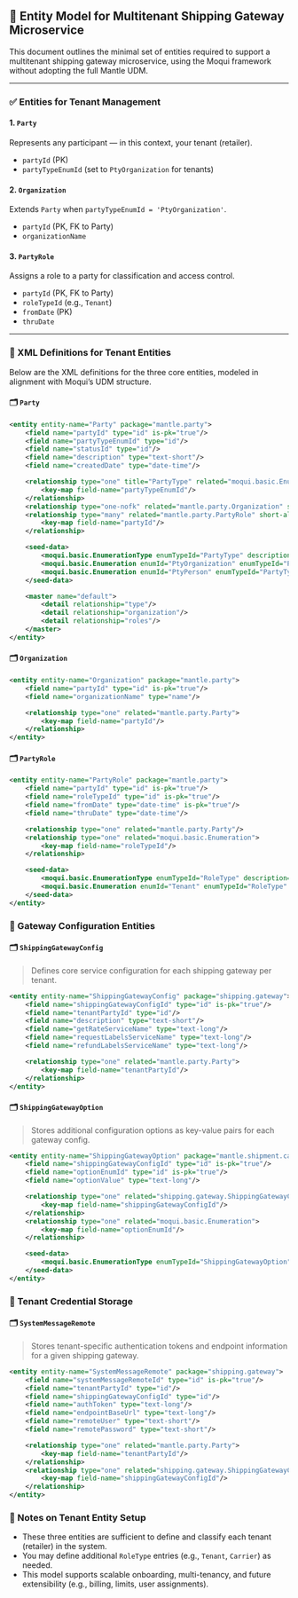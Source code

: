 ## 📘 Entity Model for Multitenant Shipping Gateway Microservice

This document outlines the minimal set of entities required to support a multitenant shipping gateway microservice, using the Moqui framework without adopting the full Mantle UDM.

---

### ✅ Entities for Tenant Management

#### 1. `Party`
Represents any participant — in this context, your tenant (retailer).
- `partyId` (PK)
- `partyTypeEnumId` (set to `PtyOrganization` for tenants)

#### 2. `Organization`
Extends `Party` when `partyTypeEnumId = 'PtyOrganization'`.
- `partyId` (PK, FK to Party)
- `organizationName`

#### 3. `PartyRole`
Assigns a role to a party for classification and access control.
- `partyId` (PK, FK to Party)
- `roleTypeId` (e.g., `Tenant`)
- `fromDate` (PK)
- `thruDate`

---

### 📄 XML Definitions for Tenant Entities

Below are the XML definitions for the three core entities, modeled in alignment with Moqui’s UDM structure.

#### 🗂 `Party`
```xml
<entity entity-name="Party" package="mantle.party">
    <field name="partyId" type="id" is-pk="true"/>
    <field name="partyTypeEnumId" type="id"/>
    <field name="statusId" type="id"/>
    <field name="description" type="text-short"/>
    <field name="createdDate" type="date-time"/>

    <relationship type="one" title="PartyType" related="moqui.basic.Enumeration" short-alias="type">
        <key-map field-name="partyTypeEnumId"/>
    </relationship>
    <relationship type="one-nofk" related="mantle.party.Organization" short-alias="organization"/>
    <relationship type="many" related="mantle.party.PartyRole" short-alias="roles">
        <key-map field-name="partyId"/>
    </relationship>

    <seed-data>
        <moqui.basic.EnumerationType enumTypeId="PartyType" description="Party Type"/>
        <moqui.basic.Enumeration enumId="PtyOrganization" enumTypeId="PartyType" description="Organization"/>
        <moqui.basic.Enumeration enumId="PtyPerson" enumTypeId="PartyType" description="Person"/>
    </seed-data>

    <master name="default">
        <detail relationship="type"/>
        <detail relationship="organization"/>
        <detail relationship="roles"/>
    </master>
</entity>
```

#### 🗂 `Organization`
```xml
<entity entity-name="Organization" package="mantle.party">
    <field name="partyId" type="id" is-pk="true"/>
    <field name="organizationName" type="name"/>

    <relationship type="one" related="mantle.party.Party">
        <key-map field-name="partyId"/>
    </relationship>
</entity>
```

#### 🗂 `PartyRole`
```xml
<entity entity-name="PartyRole" package="mantle.party">
    <field name="partyId" type="id" is-pk="true"/>
    <field name="roleTypeId" type="id" is-pk="true"/>
    <field name="fromDate" type="date-time" is-pk="true"/>
    <field name="thruDate" type="date-time"/>

    <relationship type="one" related="mantle.party.Party"/>
    <relationship type="one" related="moqui.basic.Enumeration">
        <key-map field-name="roleTypeId"/>
    </relationship>

    <seed-data>
        <moqui.basic.EnumerationType enumTypeId="RoleType" description="Party Role Type"/>
        <moqui.basic.Enumeration enumId="Tenant" enumTypeId="RoleType" description="Retailer Tenant"/>
    </seed-data>
</entity>
```

### 🧩 Gateway Configuration Entities

#### 🗂 `ShippingGatewayConfig`
> Defines core service configuration for each shipping gateway per tenant.
```xml
<entity entity-name="ShippingGatewayConfig" package="shipping.gateway">
    <field name="shippingGatewayConfigId" type="id" is-pk="true"/>
    <field name="tenantPartyId" type="id"/>
    <field name="description" type="text-short"/>
    <field name="getRateServiceName" type="text-long"/>
    <field name="requestLabelsServiceName" type="text-long"/>
    <field name="refundLabelsServiceName" type="text-long"/>

    <relationship type="one" related="mantle.party.Party">
        <key-map field-name="tenantPartyId"/>
    </relationship>
</entity>
```

#### 🗂 `ShippingGatewayOption`
> Stores additional configuration options as key-value pairs for each gateway config.
```xml
<entity entity-name="ShippingGatewayOption" package="mantle.shipment.carrier">
    <field name="shippingGatewayConfigId" type="id" is-pk="true"/>
    <field name="optionEnumId" type="id" is-pk="true"/>
    <field name="optionValue" type="text-long"/>

    <relationship type="one" related="shipping.gateway.ShippingGatewayConfig">
        <key-map field-name="shippingGatewayConfigId"/>
    </relationship>
    <relationship type="one" related="moqui.basic.Enumeration">
        <key-map field-name="optionEnumId"/>
    </relationship>

    <seed-data>
        <moqui.basic.EnumerationType enumTypeId="ShippingGatewayOption" description="Shipping Gateway Config Option"/>
    </seed-data>
</entity>
```
### 🔐 Tenant Credential Storage

#### 🗂 `SystemMessageRemote`
> Stores tenant-specific authentication tokens and endpoint information for a given shipping gateway.
```xml
<entity entity-name="SystemMessageRemote" package="shipping.gateway">
    <field name="systemMessageRemoteId" type="id" is-pk="true"/>
    <field name="tenantPartyId" type="id"/>
    <field name="shippingGatewayConfigId" type="id"/>
    <field name="authToken" type="text-long"/>
    <field name="endpointBaseUrl" type="text-long"/>
    <field name="remoteUser" type="text-short"/>
    <field name="remotePassword" type="text-short"/>

    <relationship type="one" related="mantle.party.Party">
        <key-map field-name="tenantPartyId"/>
    </relationship>
    <relationship type="one" related="shipping.gateway.ShippingGatewayConfig">
        <key-map field-name="shippingGatewayConfigId"/>
    </relationship>
</entity>
```
### 🧩 Notes on Tenant Entity Setup
- These three entities are sufficient to define and classify each tenant (retailer) in the system.
- You may define additional `RoleType` entries (e.g., `Tenant`, `Carrier`) as needed.
- This model supports scalable onboarding, multi-tenancy, and future extensibility (e.g., billing, limits, user assignments).


